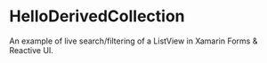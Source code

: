 # HelloDerivedCollection

An example of live search/filtering of a ListView in Xamarin Forms & Reactive UI.
